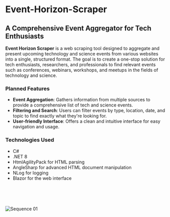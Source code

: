 # Event-Horizon-Scraper

## A Comprehensive Event Aggregator for Tech Enthusiasts

**Event Horizon Scraper** is a web scraping tool designed to aggregate and present upcoming technology and science events from various websites into a single, structured format. The goal is to create a one-stop solution for tech enthusiasts, researchers, and professionals to find relevant events such as conferences, webinars, workshops, and meetups in the fields of technology and science.

### Planned Features

- **Event Aggregation**: Gathers information from multiple sources to provide a comprehensive list of tech and science events.
- **Filtering and Search**: Users can filter events by type, location, date, and topic to find exactly what they're looking for.
- **User-friendly Interface**: Offers a clean and intuitive interface for easy navigation and usage.

### Technologies Used

- C#
- .NET 8
- HtmlAgilityPack for HTML parsing
- AngleSharp for advanced HTML document manipulation
- NLog for logging
- Blazor for the web interface

<br>
<br>
<br>

![Sequence 01](https://github.com/JordenNorton/event-horizon-scraper/assets/12415684/09382d94-ade7-426d-812b-5dcb7ee2cfd3)
